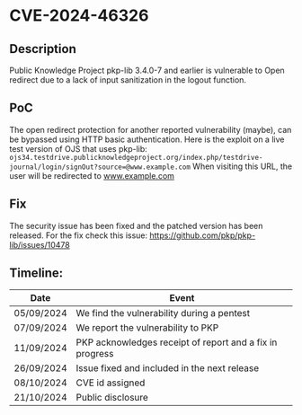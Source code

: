 
# CVE-2024-46326
## Description
Public Knowledge Project pkp-lib 3.4.0-7 and earlier is vulnerable to Open redirect due to a lack of input sanitization in the logout
function.
## PoC
The open redirect protection for another reported vulnerability (maybe), can be bypassed using HTTP basic authentication.
Here is the exploit on a live test version of OJS that uses pkp-lib:
`ojs34.testdrive.publicknowledgeproject.org/index.php/testdrive-journal/login/signOut?source=@www.example.com`
When visiting this URL, the user will be redirected to www.example.com
## Fix
The security issue has been fixed and the patched version has been released.
For the fix check this issue: https://github.com/pkp/pkp-lib/issues/10478

## Timeline:
| Date | Event |
|----------|----------|
| 05/09/2024   | We find the vulnerability during a pentest    |
| 07/09/2024   | We report the vulnerability to PKP   |
| 11/09/2024   | PKP acknowledges receipt of report and a fix in progress   |
| 26/09/2024   | Issue fixed and included in the next release   |
| 08/10/2024   | CVE id assigned   |
| 21/10/2024   | Public disclosure   |
